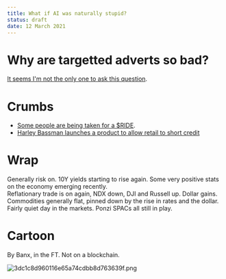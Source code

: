 ```yaml
---
title: What if AI was naturally stupid?
status: draft
date: 12 March 2021
---
```


# Why are targetted adverts so bad?

[It seems I'm not the only one to ask this question](https://www.ft.com/content/b013d9a2-c69d-4c17-aaeb-020eb2e33403).

# Crumbs

- [Some people are being taken for a $RIDE](https://hindenburgresearch.com/lordstown/).
- [Harley Bassman launches a product to allow retail to short credit]({filename}..//Harley_Bassman_Credit.md)

# Wrap

Generally risk on.  10Y yields starting to rise again. Some very positive stats on the economy emerging recently.  
Reflationary trade is on again, NDX down, DJI and Russell up. 
Dollar gains.
Commodities generally flat, pinned down by the rise in rates and the dollar. 
Fairly quiet day in the markets.
Ponzi SPACs all still in play.

# Cartoon 

By Banx, in the FT. Not on a blockchain.

![3dc1c8d960116e65a74cdbb8d763639f.png]({attach}3dc1c8d960116e65a74cdbb8d763639f.png)



